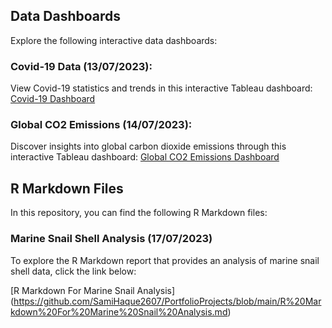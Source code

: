 ## Data Dashboards

Explore the following interactive data dashboards:

### Covid-19 Data (13/07/2023):
View Covid-19 statistics and trends in this interactive Tableau dashboard:
[Covid-19 Dashboard](https://public.tableau.com/app/profile/sami2054/viz/Covid19_Dashboard_16892779096030/Dashboard1)

### Global CO2 Emissions (14/07/2023):
Discover insights into global carbon dioxide emissions through this interactive Tableau dashboard:
[Global CO2 Emissions Dashboard](https://public.tableau.com/app/profile/sami2054/viz/GlobalC02Emissions_16892900889020/Dashboard1)

## R Markdown Files

In this repository, you can find the following R Markdown files:

### Marine Snail Shell Analysis (17/07/2023)
To explore the R Markdown report that provides an analysis of marine snail shell data, click the link below:

[R Markdown For Marine Snail Analysis] (https://github.com/SamiHaque2607/PortfolioProjects/blob/main/R%20Markdown%20For%20Marine%20Snail%20Analysis.md)


